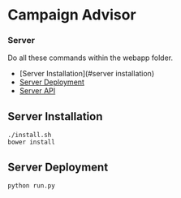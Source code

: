 # Campaign Advisor

### Server
Do all these commands within the webapp folder.

- [Server Installation](#server installation)
- [Server Deployment](#server_deployment)
- [Server API](#server_api)

## <a name="server_installation"></a>Server Installation
    ./install.sh
    bower install

## <a name="server_deployment"></a>Server Deployment
	python run.py
